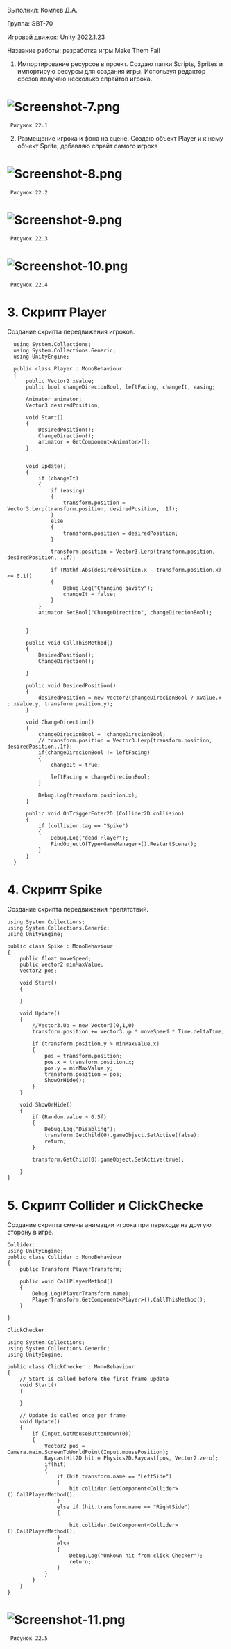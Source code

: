 Выполнил: Комлев Д.А.

Группа: ЭВТ-70

Игровой движок: Unity 2022.1.23

Название работы: разработка игры Make Them Fall

1. Импортирование ресурсов в проект.
Создаю папки Scripts, Sprites и импортирую ресурсы для создания игры.
Используя редактор срезов получаю несколько спрайтов игрока.
# ![Screenshot-7.png](https://i.postimg.cc/htxkJK7m/Screenshot-7.png)
     Рисунок 22.1
2. Размещение игрока и фона на сцене.
Создаю объект Player и к нему объект Sprite, добавляю спрайт самого игрока 
# ![Screenshot-8.png](https://i.postimg.cc/TwkF8wBz/Screenshot-8.png)
     Рисунок 22.2
# ![Screenshot-9.png](https://i.postimg.cc/Prvccdy7/Screenshot-9.png)
     Рисунок 22.3
# ![Screenshot-10.png](https://i.postimg.cc/YCcVBTyC/Screenshot-10.png)
     Рисунок 22.4 
     
# 3. Скрипт Player
Создание скрипта передвижения игроков.

      using System.Collections;
      using System.Collections.Generic;
      using UnityEngine;

      public class Player : MonoBehaviour
      {
          public Vector2 xValue;
          public bool changeDirecionBool, leftFacing, changeIt, easing;

          Animator animator;
          Vector3 desiredPosition;

          void Start()
          {
              DesiredPosition();
              ChangeDirection();
              animator = GetComponent<Animator>();
          }   


          void Update()
          {
              if (changeIt)
              {
                  if (easing)
                  {
                      transform.position = Vector3.Lerp(transform.position, desiredPosition, .1f);
                  }
                  else
                  {
                      transform.position = desiredPosition;
                  }

                  transform.position = Vector3.Lerp(transform.position, desiredPosition, .1f);

                  if (Mathf.Abs(desiredPosition.x - transform.position.x) <= 0.1f)
                  {
                      Debug.Log("Changing gavity");
                      changeIt = false;
                  }
              }
              animator.SetBool("ChangeDirection", changeDirecionBool);


          }

          public void CallThisMethod()
          {
              DesiredPosition();
              ChangeDirection();

          }

          public void DesiredPosition()
          {
              desiredPosition = new Vector2(changeDirecionBool ? xValue.x : xValue.y, transform.position.y);
          }

          void ChangeDirection()
          {
              changeDirecionBool = !changeDirecionBool;
              // transform.position = Vector3.Lerp(transform.position, desiredPosition,.1f);
              if(changeDirecionBool != leftFacing)
              {
                  changeIt = true;

                  leftFacing = changeDirecionBool;
              }

              Debug.Log(transform.position.x);
          }

          public void OnTriggerEnter2D (Collider2D collision)
          {
              if (collision.tag == "Spike")
              {
                  Debug.Log("dead Player");
                  FindObjectOfType<GameManager>().RestartScene();
              }
          }
      }

# 4. Скрипт Spike
Создание скрипта передвижения препятствий. 

    using System.Collections;
    using System.Collections.Generic;
    using UnityEngine;

    public class Spike : MonoBehaviour
    {
        public float moveSpeed;
        public Vector2 minMaxValue;
        Vector2 pos;

        void Start()
        {

        }

        void Update()
        {
            //Vector3.Up = new Vector3(0,1,0)
            transform.position += Vector3.up * moveSpeed * Time.deltaTime;

            if (transform.position.y > minMaxValue.x)
            {
                pos = transform.position;
                pos.x = transform.position.x;
                pos.y = minMaxValue.y;
                transform.position = pos;
                ShowOrHide();
            }
        }

        void ShowOrHide()
        {
            if (Random.value > 0.5f)
            {
                Debug.Log("Disabling");
                transform.GetChild(0).gameObject.SetActive(false);
                return;
            }

            transform.GetChild(0).gameObject.SetActive(true);

        }
    }

# 5. Скрипт  Collider и ClickChecke
Создание скрипта смены анимации игрока при переходе на другую сторону в игре.

    Collider:
    using UnityEngine;
    public class Collider : MonoBehaviour
    {
        public Transform PlayerTransform;

        public void CallPlayerMethod()
        {
            Debug.Log(PlayerTransform.name);
            PlayerTransform.GetComponent<Player>().CallThisMethod();
        }

    }

    ClickChecker:

    using System.Collections;
    using System.Collections.Generic;
    using UnityEngine;

    public class ClickChecker : MonoBehaviour
    {
        // Start is called before the first frame update
        void Start()
        {

        }

        // Update is called once per frame
        void Update()
        {
            if (Input.GetMouseButtonDown(0))
            {
                Vector2 pos = Camera.main.ScreenToWorldPoint(Input.mousePosition);
                RaycastHit2D hit = Physics2D.Raycast(pos, Vector2.zero);
                if(hit)
                {
                    if (hit.transform.name == "LeftSide")
                    {
                        hit.collider.GetComponent<Collider>().CallPlayerMethod();
                    }
                    else if (hit.transform.name == "RightSide")
                    {

                        hit.collider.GetComponent<Collider>().CallPlayerMethod();
                    }
                    else
                    {
                        Debug.Log("Unkown hit from click Checker");
                        return;
                    }
                }
            }
        }
    }

# ![Screenshot-11.png](https://i.postimg.cc/L51czS0G/Screenshot-11.png) 
     Рисунок 22.5
